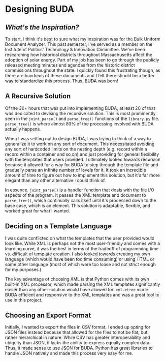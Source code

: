 # Designing BUDA

## *What's the Inspiration?*
To start, I think it's best to sure what my inspiration was for the Bulk Uniform Document Analyzer. This past semester, I've served as a member on the Institute of Politics' Technology & Innovation Committee. We've been researching how historical districts throughout Massachusetts affect the adoption of solar energy. Part of my job has been to go through the publicly released meeting minutes and agendas from the historic district commissions throughout the state. I quickly found this frustrating though, as there are hundreds of these documents and I felt there should be a better way to standardize this process. Thus, BUDA was born!

## A Recursive Solution
Of the 30+ hours that was put into implementing BUDA, at least 20 of that was dedicated to devising the recursive solution. This is most prominently seen in the `joint_parse()` and `parse_tree()` functions of the `library.py` file. `parse_tree()` is where almost 80% of the processing involved with BUDA actually happens.

When I was setting out to design BUDA, I was trying to think of a way to generalize it to work on any sort of document. This necessitated avoiding any sort of hardcoded limits on the nesting depth (e.g. record within a record within a container and so on) and just providing for general flexibility with the templates that users provided. I ultimately looked towards recursion because it allowed for a way for BUDA to step through the template file and gradually parse an infinite number of levels for it. It took an incredible amount of time to figure out how to implement this solution, but it's far more elegant than any other alternative I could think of.

In essence, `joint_parse()` is a handler function that deals with the file I/O aspects of the program. It passes the XML template and document to `parse_tree()`, which continually calls itself until it's processed down to the base case, which is an element. This solution is adaptable, flexible, and worked great for what I wanted.

## Deciding on a Template Language
I was quite conflicted on what the templates that the user provided would look like. While XML is perhaps not the most user-friendly and comes with a learning curve, it was the best in terms of the tradeoff of programming time vs. difficult of template creation. I also looked towards creating my own language (which would have been too time consuming) or using HTML or some other language (most of which were too loose and not strict enough for my purposes.)

The key advantage of choosing XML is that Python comes with its own built-in XML processor, which made parsing the XML templates significantly easier than any other solution would have allowed for. `xml.etree` made BUDA efficient and responsive to the XML templates and was a great tool to use in this project.

## Choosing an Export Format
Initially, I wanted to export the files in CSV format. I ended up opting for JSON files instead because that allowed for the files to not be flat, but rather hierarchical in nature. While CSV has greater interoperability and ubiquity than JSON, it lacks the ability to express equally complex data. Thus, it made sense to use JSON for BUDA. Python has great libraries to handle JSON natively and made this process very easy for me.